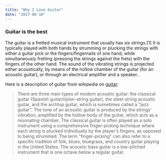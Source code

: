 ```yaml
---
title: "Why I Love Guitar"
date: "2017-08-10"
---
```


### Guitar is the best

The guitar is a fretted musical instrument that usually has six strings.[1] It is typically played with both hands by strumming or plucking the strings with either a guitar pick or the fingers/fingernails of one hand, while simultaneously fretting (pressing the strings against the frets) with the fingers of the other hand. The sound of the vibrating strings is projected either acoustically, by means of the hollow chamber of the guitar (for an acoustic guitar), or through an electrical amplifier and a speaker..

Here is a description of guitar from wikipedia on [guitar](https://en.wikipedia.org/wiki/Guitar): 

>There are three main types of modern acoustic guitar: the classical guitar (Spanish guitar/nylon-string guitar), the steel-string acoustic guitar, and 
>the archtop guitar, which is sometimes called a "jazz guitar". The tone of an acoustic guitar is produced by the strings' vibration, amplified by the 
>hollow body of the guitar, which acts as a resonating chamber. The classical guitar is often played as a solo instrument using a comprehensive 
>finger-picking technique where each string is plucked individually by the player's fingers, as opposed to being strummed. The term "finger-picking" can 
>also refer to a specific tradition of folk, blues, bluegrass, and country guitar playing in the United States. The acoustic bass guitar is a low-pitched 
>instrument that is one octave below a regular guitar.